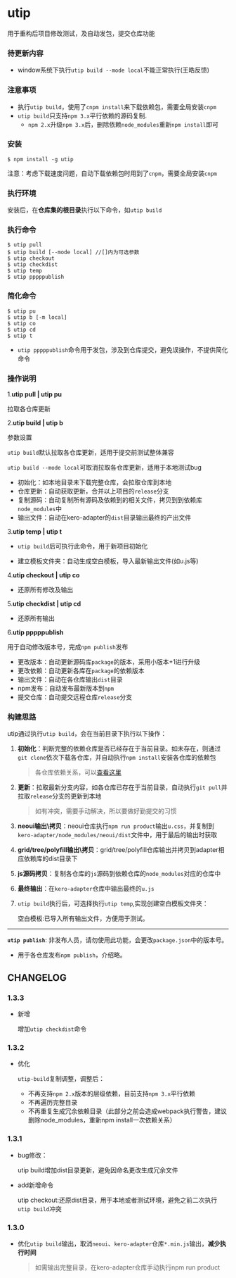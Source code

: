 # utip

用于重构后项目修改测试，及自动发包，提交仓库功能

### 待更新内容

* window系统下执行`utip build --mode local`不能正常执行(王皓反馈)

### 注意事项

- 执行`utip build`，使用了`cnpm install`来下载依赖包，需要全局安装`cnpm`
- `utip build`只支持`npm 3.x`平行依赖的源码复制. 
  * `npm 2.x`升级`npm 3.x`后，删除依赖`node_modules`重新`npm install`即可

### 安装

```
$ npm install -g utip
```

注意：考虑下载速度问题，自动下载依赖包时用到了`cnpm`，需要全局安装`cnpm`

### 执行环境

安装后，在**仓库集的根目录**执行以下命令，如`utip build`

### 执行命令

```
$ utip pull
$ utip build [--mode local] //[]内为可选参数
$ utip checkout
$ utip checkdist
$ utip temp
$ utip pppppublish
```

### 简化命令

```
$ utip pu
$ utip b [-m local]
$ utip co
$ utip cd
$ utip t
```

* `utip pppppublish`命令用于发包，涉及到仓库提交，避免误操作，不提供简化命令

### 操作说明

1.**utip pull | utip pu**

拉取各仓库更新

2.**utip build | utip b**

参数设置

`utip build`默认拉取各仓库更新，适用于提交前测试整体兼容

`utip build --mode local`可取消拉取各仓库更新，适用于本地测试bug

* 初始化：如本地目录未下载完整仓库，会拉取仓库到本地
* 仓库更新：自动获取更新，合并以上项目的`release`分支
* 复制源码：自动复制所有源码及依赖到的相关文件，拷贝到到依赖库`node_modules`中
* 输出文件：自动在kero-adapter的`dist`目录输出最终的产出文件

3.**utip temp | utip t**

* `utip build`后可执行此命令，用于新项目初始化


* 建立模板文件夹：自动生成空白模板，导入最新输出文件(如u.js等)

4.**utip checkout | utip co**

* 还原所有修改及输出

5.**utip checkdist | utip cd**

* 还原所有输出

6.**utip pppppublish**

用于自动修改版本号，完成`npm publish`发布

* 更改版本：自动更新源码库`package`的版本，采用小版本+1进行升级
* 更改依赖：自动更新各库在`package`的依赖版本
* 输出文件：自动在各仓库输出`dist`目录
* npm发布：自动发布最新版本到`npm`
* 提交仓库：自动提交远程仓库`release`分支


### 构建思路

utip通过执行`utip build`，会在当前目录下执行以下操作：

1. **初始化**：判断完整的依赖仓库是否已经存在于当前目录。如未存在，则通过`git clone`依次下载各仓库，并自动执行`npm install`安装各仓库的依赖包

   > 各仓库依赖关系，可以[查看这里](https://github.com/iuap-design/blog/blob/master/iuapdesign%E9%87%8D%E6%9E%84%E7%9B%AE%E5%BD%95%26%E8%A7%84%E5%88%92.md#输出测试流程)

2. **更新**：拉取最新分支内容，如各仓库已存在于当前目录，自动执行`git pull`并拉取`release`分支的更新到本地

   > 如有冲突，需要手动解决，所以要做好勤提交的习惯

3. **neoui输出\拷贝**：neoui仓库执行`npm run product`输出`u.css`，并复制到`kero-adapter/node_modules/neoui/dist`文件中，用于最后的输出时获取

4. **grid/tree/polyfill输出\拷贝**：grid/tree/polyfill仓库输出并拷贝到adapter相应依赖库的dist目录下

5. **js源码拷贝**：复制各仓库的`js`源码到依赖仓库的`node_modules`对应的仓库中

6. **最终输出**：在`kero-adapter`仓库中输出最终的`u.js`

7. `utip build`执行后，可选择执行`utip temp`,实现创建空白模板文件夹：

   空白模板:已导入所有输出文件，方便用于测试。

------

**`utip publish`**: 非发布人员，请勿使用此功能，会更改`package.json`中的版本号。

- 用于各仓库发布`npm publish`，介绍略。




## CHANGELOG

### 1.3.3

* 新增

  增加`utip checkdist`命令

### 1.3.2

- 优化

  `utip-build`复制调整，调整后：

  - 不再支持`npm 2.x`版本的层级依赖，目前支持`npm 3.x`平行依赖
  - 不再遍历完整目录
  - 不再重复生成冗余依赖目录（此部分之前会造成webpack执行警告，建议删除node_modules，重新npm install一次依赖关系）


### 1.3.1

- bug修改：

  utip build增加dist目录更新，避免因命名更改生成冗余文件

- add新增命令

  utip checkout:还原dist目录，用于本地或者测试环境，避免之前二次执行`utip build`冲突

### 1.3.0

- 优化`utip build`输出，取消`neoui`、`kero-adapter`仓库`*.min.js`输出，**减少执行时间**

  > 如需输出完整目录，在kero-adapter仓库手动执行npm run product